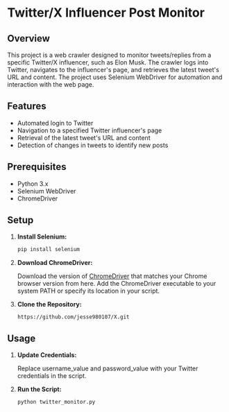 # Twitter/X Influencer Post Monitor

## Overview

This project is a web crawler designed to monitor tweets/replies from a specific Twitter/X influencer, such as Elon Musk. The crawler logs into Twitter, navigates to the influencer's page, and retrieves the latest tweet's URL and content. The project uses Selenium WebDriver for automation and interaction with the web page.

## Features

- Automated login to Twitter
- Navigation to a specified Twitter influencer's page
- Retrieval of the latest tweet's URL and content
- Detection of changes in tweets to identify new posts

## Prerequisites

- Python 3.x
- Selenium WebDriver
- ChromeDriver

## Setup

1. **Install Selenium:**
   ```sh
   pip install selenium
   
2. **Download ChromeDriver:**
   
   Download the version of [ChromeDriver](https://developer.chrome.com/docs/chromedriver/downloads) that matches your Chrome browser version from here.
   Add the ChromeDriver executable to your system PATH or specify its location in your script.

3. **Clone the Repository:**
   ```
   https://github.com/jesse980107/X.git
## Usage
1. **Update Credentials:**
   
   Replace username_value and password_value with your Twitter credentials in the script.

2. **Run the Script:**
   ```
   python twitter_monitor.py
    
